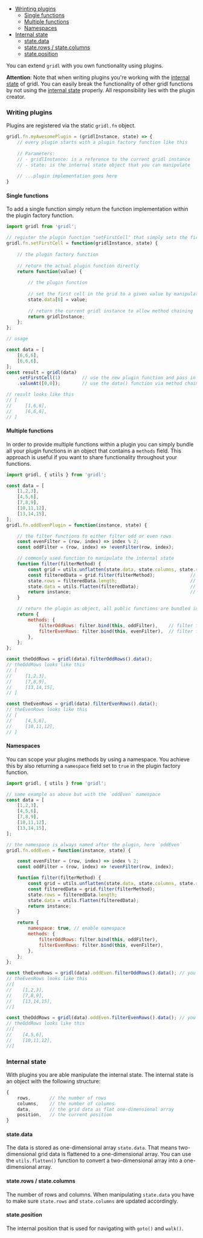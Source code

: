 * [Wrinting plugins](#write)
    * [Single functions](#write-single-function)
    * [Multiple functions](#write-multiple-functions)
    * [Namespaces](#write-namespaces)
* [Internal state](#state)
    * [state.data](#state-data)
    * [state.rows / state.columns](#state-rows-columns)
    * [state.position](#state-position)

You can extend `gridl` with you own functionality using plugins.

**Attention**: Note that when writing plugins you're working with the [internal state](#state) of gridl. You can easily 
break the functionality of other gridl functions by not using the [internal state](#state) properly. All responsibility 
lies with the plugin creator. 

### <a name="write"></a>Writing plugins

Plugins are registered via the static `gridl.fn` object. 

```javascript
gridl.fn.myAwesomePlugin = (gridlInstance, state) => {
    // every plugin starts with a plugin factory function like this
    
    // Parameters:
    // - gridlInstance: is a reference to the current gridl instance
    // - state: is the internal state object that you can manipulate
    
    // ...plugin implementation goes here
}
```

#### <a name="write-single-function"></a>Single functions

To add a single function simply return the function implementation within the plugin factory function. 

```javascript
import gridl from 'gridl';

// register the plugin function "setFirstCell" that simply sets the first cell to a given value.
gridl.fn.setFirstCell = function(gridlInstance, state) {
    
    // the plugin factory function
    
    // return the actual plugin function directly 
    return function(value) {
        
        // the plugin function
        
        // set the first cell in the grid to a given value by manipulating the internal state object
        state.data[0] = value; 
        
        // return the current gridl instance to allow method chaining
        return gridlInstance;
    };
};

// usage

const data = [
    [6,6,6],
    [6,6,6],
];
const result = gridl(data)
    .setFirstCell(1)        // use the new plugin function and pass in 1 as value
    .valueAt([0,0]);        // use the data() function via method chaining in order to get the updated grid data

// result looks like this
// [
//     [1,6,6],
//     [6,6,6],
// ]
```

#### <a name="write-multiple-functions"></a>Multiple functions

In order to provide multiple functions within a plugin you can simply bundle all your plugin functions in an object that
contains a `methods` field. This approach is useful if you want to share functionality throughout your functions.

```javascript
import gridl, { utils } from 'gridl';

const data = [
    [1,2,3],
    [4,5,6],
    [7,8,9],
    [10,11,12],
    [13,14,15],
];
gridl.fn.oddEvenPlugin = function(instance, state) {

    // the filter functions to either filter odd or even rows
    const evenFilter = (row, index) => index % 2;
    const oddFilter = (row, index) => !evenFilter(row, index);

    // commonly used function to manipulate the internal state
    function filter(filterMethod) {
        const grid = utils.unflatten(state.data, state.columns, state.rows);    // get the internal state and convert it into a two dimensional grid array
        const filteredData = grid.filter(filterMethod);             // filter the rows with the given filter method
        state.rows = filteredData.length;                           // update the new number of rows
        state.data = utils.flatten(filteredData);                   // update the internal data, flatten it to a one-dimensional grid 
        return instance;                                            // return the gridl instance to allow method chaining
    }

    // return the plugin as object, all public functions are bundled in the methods fields
    return {
        methods: {
            filterOddRows: filter.bind(this, oddFilter),    // filter function with oddFilter
            filterEvenRows: filter.bind(this, evenFilter),  // filter function with evenFilter
        },
    };
};

const theOddRows = gridl(data).filterOddRows().data();
// theOddRows looks like this
// [
//     [1,2,3],
//     [7,8,9],
//     [13,14,15],
// ]

const theEvenRows = gridl(data).filterEvenRows().data();
// theEvenRows looks like this
// [
//     [4,5,6],
//     [10,11,12],
// ]
```

#### <a name="write-namespaces"></a>Namespaces

You can scope your plugins methods by using a namespace. You achieve this by also returning a `namespace` field set to 
`true` in the plugin factory function.

```javascript
import gridl, { utils } from 'gridl';

// same example as above but with the `oddEven` namespace
const data = [
    [1,2,3],
    [4,5,6],
    [7,8,9],
    [10,11,12],
    [13,14,15],
];

// the namespace is always named after the plugin, here `oddEven`
gridl.fn.oddEven = function(instance, state) {

    const evenFilter = (row, index) => index % 2;
    const oddFilter = (row, index) => !evenFilter(row, index);

    function filter(filterMethod) {
        const grid = utils.unflatten(state.data, state.columns, state.rows);
        const filteredData = grid.filter(filterMethod);
        state.rows = filteredData.length;
        state.data = utils.flatten(filteredData);
        return instance;
    }

    return {
        namespace: true, // enable namespace
        methods: {
            filterOddRows: filter.bind(this, oddFilter),
            filterEvenRows: filter.bind(this, evenFilter),
        },
    };
};

const theEvenRows = gridl(data).oddEven.filterOddRows().data(); // you now need to use the `oddEven` namespace in front of your function 
// theEvenRows looks like this
//[
//    [1,2,3],
//    [7,8,9],
//    [13,14,15],
//]

const theOddRows = gridl(data).oddEven.filterEvenRows().data(); // you now need to use the `oddEven` namespace in front of your function
// theOddRows looks like this
//[
//    [4,5,6],
//    [10,11,12],
//]
```

### <a name="state"></a>Internal state

With plugins you are able manipulate the internal state. The internal state is an object with the following structure:

```javascript
{
    rows,       // the number of rows
    columns,    // the number of columns
    data,       // the grid data as flat one-dimensional array
    position,   // the current position
}
```

#### <a name="state-data"></a>state.data

The data is stored as one-dimensional array `state.data`. That means two-dimensional grid data is flattened to a 
one-dimensional array. You can use the `utils.flatten()` function to convert a two-dimensional array into a 
one-dimensional array.

#### <a name="state-rows-columns"></a>state.rows / state.columns

The number of rows and columns. When manipulating `state.data` you have to make sure `state.rows` and `state.columns`
are updated accordingly.

#### <a name="state-position"></a>state.position

The internal position that is used for navigating with `goto()` and `walk()`.
